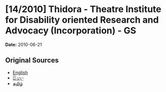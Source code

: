 # [14/2010] Thidora - Theatre Institute for Disability oriented Research and Advocacy (Incorporation)  - GS

**Date:** 2010-06-21

## Original Sources

- [English](https://documents.gov.lk/view/bills/2010/6/14-2010_E.pdf)
- [සිංහල](https://documents.gov.lk/view/bills/2010/6/14-2010_S.pdf)
- [தமிழ்](https://documents.gov.lk/view/bills/2010/6/14-2010_T.pdf)
